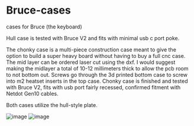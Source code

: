 # Bruce-cases
cases for Bruce (the keyboard)

Hull case is tested with Bruce V2 and fits with minimal usb c port poke.


The chonky case is a multi-piece construction case meant to give the option to build a super heavy board without having to buy a full cnc case. The mid layer can be ordered laser cut using the dxf. I would suggest making the midlayer a total of 10-12 millimeters thick to allow the pcb room to not bottom out. Screws go through the 3d printed bottom case to screw into m2 heatset inserts in the top case.
Chonky case is finished and tested with Bruce V2, fits with usb port fairly recessed, confirmed fitment with Netdot Gen10 cables. 


Both cases utilize the hull-style plate. 

![image](https://github.com/Ty-Fitz/Bruce-cases/assets/127678239/0c12e9fe-826e-4984-81e8-bde745eaa251)
![image](https://github.com/Ty-Fitz/Bruce-cases/assets/127678239/585bbcfa-684c-410a-80b7-e1f52d07d2cb)

